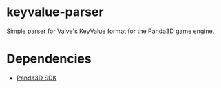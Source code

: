 # keyvalue-parser
Simple parser for Valve's KeyValue format for the Panda3D game engine.

# Dependencies
* [Panda3D SDK](https://panda3d.org)
